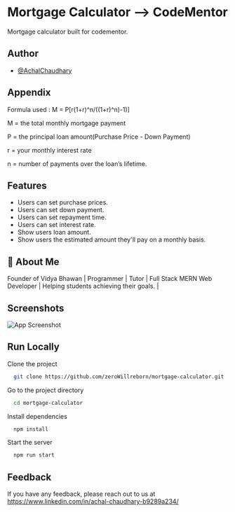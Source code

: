 
# Mortgage Calculator --> CodeMentor

Mortgage calculator built for codementor.


## Author

- [@AchalChaudhary](https://www.github.com/zeroWillreborn)


## Appendix

Formula used : M = P[r(1+r)^n/((1+r)^n)-1)]

M = the total monthly mortgage payment

P = the principal loan amount(Purchase Price - Down Payment)

r = your monthly interest rate

n = number of payments over the loan’s lifetime.


## Features

- Users can set purchase prices. 
- Users can set down payment. 
- Users can set repayment time. 
- Users can set interest rate. 
- Show users loan amount. 
- Show users the estimated amount they'll pay on a monthly basis.
## 🚀 About Me
Founder of Vidya Bhawan | Programmer | Tutor | Full Stack MERN Web Developer | Helping students achieving their goals. |


## Screenshots

![App Screenshot](https://via.placeholder.com/468x300?text=App+Screenshot+Here)


## Run Locally

Clone the project

```bash
  git clone https://github.com/zeroWillreborn/mortgage-calculator.git
```

Go to the project directory

```bash
  cd mortgage-calculator
```

Install dependencies

```bash
  npm install
```

Start the server

```bash
  npm run start
```


## Feedback

If you have any feedback, please reach out to us at https://www.linkedin.com/in/achal-chaudhary-b9289a234/

